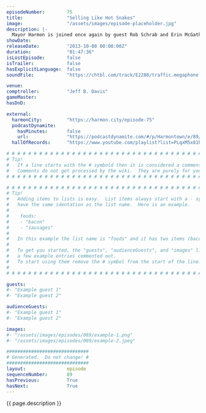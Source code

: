 ```yaml
---
episodeNumber:        75
title:                "Selling Like Hot Snakes"
image:                "/assets/images/episode-placeholder.jpg"
description: |-
  Mayor Harmon is joined once again by guest Rob Schrab and Erin McGathy plays the role of Comptroller. Spontaneous combustion, peeing your pants and letters from reddit await you in this weeks Harmontown!
showDate:             
releaseDate:          "2013-10-08 00:08:00Z"
duration:             "01:47:36"
isLostEpisode:        false
isTrailer:            false
hasExplicitLanguage:  false
soundFile:            "https://chtbl.com/track/E2288/traffic.megaphone.fm/STA6599196205.mp3?updated=1560295820"

venue:                
comptroller:          "Jeff B. Davis"
gameMaster:           
hasDnD:               

external:
  harmonCity:         "https://harmon.city/episode-75"
  podcastDynamite:
    hasMinutes:       false
    url:              "https://podcastdynamite.com/#/p/Harmontown/e/89/75"
  hallOfRecords:      "https://www.youtube.com/playlist?list=PLqxM5x81hNOYzMdiBuhqOGI47U5spiNdI"

# # # # # # # # # # # # # # # # # # # # # # # # # # # # # # # # # # # # # # # # # # # # #
# Tip!
#   If a line starts with the # symbold then it is considered a comment.
#   Comments do not get processed by the wiki.  They are purely for your information.
# # # # # # # # # # # # # # # # # # # # # # # # # # # # # # # # # # # # # # # # # # # # #

# # # # # # # # # # # # # # # # # # # # # # # # # # # # # # # # # # # # # # # # # # # # #
# Tip!
#   Adding items to lists is easy.  List items always start with a - symbol and have
#   have the same identation as the list name.  Here is an example.
#
#    foods:
#    - "bacon"
#    - "sausages"
#
#   In this example the list name is "foods" and it has two items (bacon, and sausages).
#
#   To get you started, the "guests", "audienceGuests", and "images" lists below have
#   a few example entries commented out.
#   To start using them remove the # symbol from the start of the line.
#
# # # # # # # # # # # # # # # # # # # # # # # # # # # # # # # # # # # # # # # # # # # # #

guests:
#- "Example guest 1"
#- "Example guest 2"

audienceGuests:
#- "Example guest 1"
#- "Example guest 2"

images:
#- "/assets/images/episodes/089/example-1.png"
#- "/assets/images/episodes/089/example-2.jpeg"

##############################
# Generated.  Do not change! #
##############################
layout:               episode
sequenceNumber:       89
hasPrevious:          True
hasNext:              True
---
```


<!-- The episode description will be rendered here -->
{{ page.description }}

<!-- Add your content BELOW here -->
<!-- vvvvvvvvvvvvvvvvvvvvvvvvvvv -->




<!-- ^^^^^^^^^^^^^^^^^^^^^^^^^^^ -->
<!-- Add your content ABOVE here -->

<!-- The episode gallery will be rendered here -->